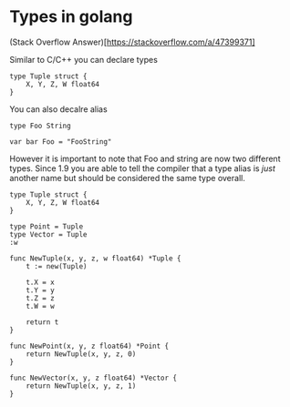 # Types in golang
(Stack Overflow Answer)[https://stackoverflow.com/a/47399371]

Similar to C/C++ you can declare types 

```golang
type Tuple struct {
	X, Y, Z, W float64
}
```

You can also decalre alias 
```
type Foo String

var bar Foo = "FooString"
```

However it is important to note that Foo and string are now two different types. Since 1.9 you are able to tell the compiler that a type alias is _just_ another name but should be considered the same type overall.

```
type Tuple struct {
	X, Y, Z, W float64
}

type Point = Tuple
type Vector = Tuple
:w

func NewTuple(x, y, z, w float64) *Tuple {
	t := new(Tuple)

	t.X = x
	t.Y = y
	t.Z = z
	t.W = w

	return t
}

func NewPoint(x, y, z float64) *Point {
	return NewTuple(x, y, z, 0)
}

func NewVector(x, y, z float64) *Vector {
	return NewTuple(x, y, z, 1)
}

